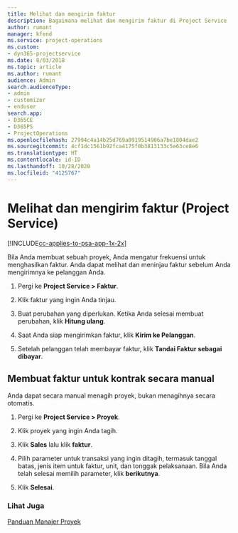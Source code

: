```yaml
---
title: Melihat dan mengirim faktur
description: Bagaimana melihat dan mengirim faktur di Project Service
author: rumant
manager: kfend
ms.service: project-operations
ms.custom:
- dyn365-projectservice
ms.date: 8/03/2018
ms.topic: article
ms.author: rumant
audience: Admin
search.audienceType:
- admin
- customizer
- enduser
search.app:
- D365CE
- D365PS
- ProjectOperations
ms.openlocfilehash: 27994c4a14b25d769a0919514906a7be1804dae2
ms.sourcegitcommit: 4cf1dc1561b92fca4175f0b3813133c5e63ce8e6
ms.translationtype: HT
ms.contentlocale: id-ID
ms.lasthandoff: 10/28/2020
ms.locfileid: "4125767"
---
```

# <a name="view-and-send-invoices-project-service"></a>Melihat dan mengirim faktur (Project Service)

[!INCLUDE[cc-applies-to-psa-app-1x-2x](../includes/cc-applies-to-psa-app-1x-2x.md)]

Bila Anda membuat sebuah proyek, Anda mengatur frekuensi untuk menghasilkan faktur. Anda dapat melihat dan meninjau faktur sebelum Anda mengirimnya ke pelanggan Anda.  
  
1.  Pergi ke **Project Service > Faktur**.  
  
2.  Klik faktur yang ingin Anda tinjau.  
  
3.  Buat perubahan yang diperlukan. Ketika Anda selesai membuat perubahan, klik **Hitung ulang**.  
  
4.  Saat Anda siap mengirimkan faktur, klik **Kirim ke Pelanggan**.  
  
5.  Setelah pelanggan telah membayar faktur, klik **Tandai Faktur sebagai dibayar**.  
  
## <a name="manually-invoice-a-contract"></a>Membuat faktur untuk kontrak secara manual  
 Anda dapat secara manual menagih proyek, bukan menagihnya secara otomatis.  
  
1.  Pergi ke **Project Service > Proyek**.  
  
2.  Klik proyek yang ingin Anda tagih.  
  
3.  Klik **Sales** lalu klik **faktur**.  
  
4.  Pilih parameter untuk transaksi yang ingin ditagih, termasuk tanggal batas, jenis item untuk faktur, unit, dan tonggak pelaksanaan. Bila Anda telah selesai memilih parameter, klik **berikutnya**.  
  
5.  Klik **Selesai**.  
  
### <a name="see-also"></a>Lihat Juga  
 [Panduan Manajer Proyek](../psa/project-manager-guide.md)
